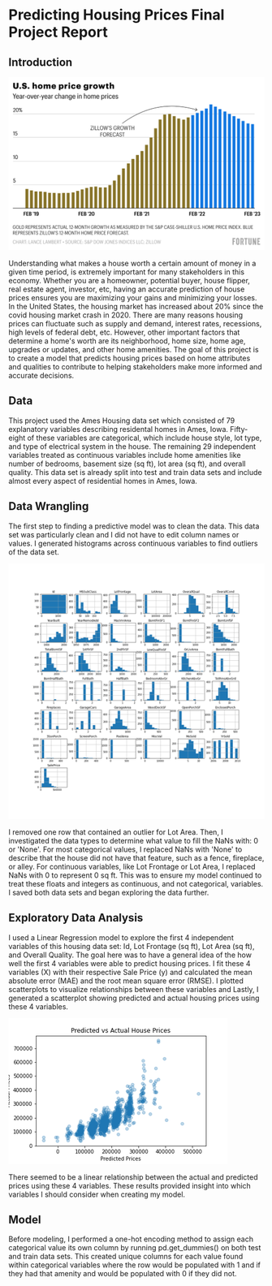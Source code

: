 # Predicting Housing Prices Final Project Report

## Introduction

![title](images/homeprice.webp)

Understanding what makes a house worth a certain amount of money in a given time period, is extremely important for many stakeholders in this economy. Whether you are a homeowner, potential buyer, house flipper, real estate agent, investor, etc, having an accurate prediction of house prices ensures you are maximizing your gains and minimizing your losses.  In the United States, the housing market has increased about 20% since the covid housing market crash in 2020.  There are many reasons housing prices can fluctuate such as supply and demand, interest rates, recessions, high levels of federal debt, etc.  However, other important factors that determine a home's worth are its neighborhood, home size, home age, upgrades or updates, and other home amenities.  The goal of this project is to create a model that predicts housing prices based on home attributes and qualities to contribute to helping stakeholders make more informed and accurate decisions. 

## Data 

This project used the Ames Housing data set which consisted of 79 explanatory variables describing residental homes in Ames, Iowa. Fifty-eight of these variables are categorical, which include house style, lot type, and type of electrical system in the house. The remaining 29 independent variables treated as continuous variables include home amenities like number of bedrooms, basement size (sq ft), lot area (sq ft), and overall quality. This data set is already split into test and train data sets and include almost every aspect of residential homes in Ames, Iowa. 

## Data Wrangling

The first step to finding a predictive model was to clean the data. This data set was particularly clean and I did not have to edit column names or values. I generated histograms across continuous variables to find outliers of the data set.

![title](images/histogram.png)

I removed one row that contained an outlier for Lot Area. Then, I investigated the data types to determine what value to fill the NaNs with: 0 or 'None'. For most categorical values, I replaced NaNs with 'None' to describe that the house did not have that feature, such as a fence, fireplace, or alley.  For continuous variables, like Lot Frontage or Lot Area, I replaced NaNs with 0 to represent 0 sq ft.  This was to ensure my model continued to treat these floats and integers as continuous, and not categorical, variables. I saved both data sets and began exploring the data further.

## Exploratory Data Analysis 

I used a Linear Regression model to explore the first 4 independent variables of this housing data set: Id, Lot Frontage (sq ft), Lot Area (sq ft), and Overall Quality. The goal here was to have a general idea of the how well the first 4 variables were able to predict housing prices. I fit these 4 variables (X) with their respective Sale Price (y) and calculated the mean absolute error (MAE) and the root mean square error (RMSE). I plotted scatterplots to visualize relationships between these variables and Lastly, I generated a scatterplot showing predicted and actual housing prices using these 4 variables.  

![title](images/actualvspredicted.png)

There seemed to be a linear relationship between the actual and predicted prices using these 4 variables. These results provided insight into which variables I should consider when creating my model. 

## Model

Before modeling, I performed a one-hot encoding method to assign each categorical value its own column by running pd.get_dummies() on both test and train data sets. This created unique columns for each value found within categorical variables where the row would be populated with 1 and if they had that amenity and would be populated with 0 if they did not. 


